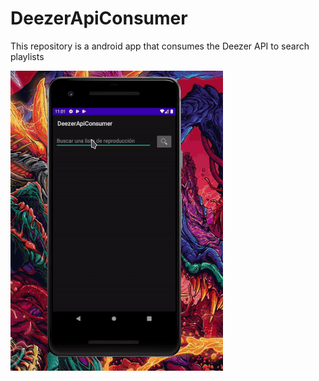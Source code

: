 # DeezerApiConsumer


This repository is a android app that consumes the Deezer API to search playlists 

![DeezerApiConsumer](DezzerApiConsumer.gif)
